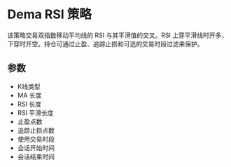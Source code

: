 # Dema RSI 策略

该策略交易双指数移动平均线的 RSI 与其平滑值的交叉。RSI 上穿平滑线时开多，下穿时开空。持仓可通过止盈、追踪止损和可选的交易时段过滤来保护。

## 参数
- K线类型
- MA 长度
- RSI 长度
- RSI 平滑长度
- 止盈点数
- 追踪止损点数
- 使用交易时段
- 会话开始时间
- 会话结束时间
